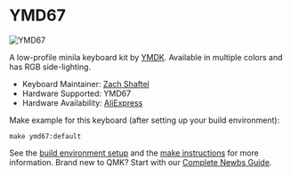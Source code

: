 # YMD67

![YMD67](https://ae01.alicdn.com/kf/Hbb4b59f9ab94484ab396a8e0200968ecd.jpg)

A low-profile minila keyboard kit by [YMDK](https://ymdk.aliexpress.com/store/429151?spm=2114.10010108.0.0.3ab23641lIkgzm). Available in multiple colors and has RGB side-lighting.

* Keyboard Maintainer: [Zach Shaftel](https://github.com/swiftlawngnome)
* Hardware Supported: YMD67
* Hardware Availability: [AliExpress](https://www.aliexpress.com/item/4000311811121.html)

Make example for this keyboard (after setting up your build environment):

    make ymd67:default

See the [build environment setup](https://docs.qmk.fm/#/getting_started_build_tools) and the [make instructions](https://docs.qmk.fm/#/getting_started_make_guide) for more information. Brand new to QMK? Start with our [Complete Newbs Guide](https://docs.qmk.fm/#/newbs).
